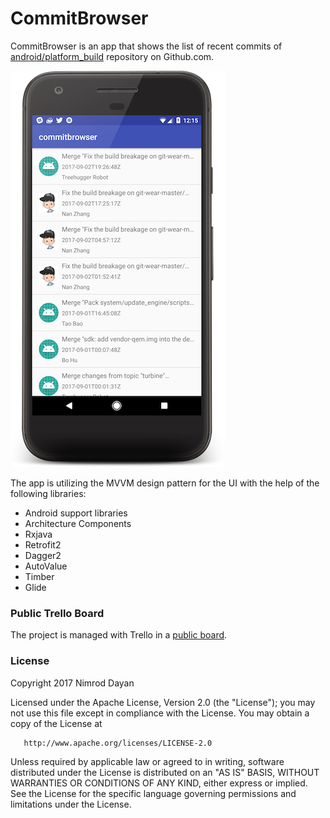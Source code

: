 # CommitBrowser

CommitBrowser is an app that shows the list of recent commits of [android/platform_build](https://github.com/android/platform_build) repository on Github.com.

![](screenshots/screenshot1.png)

The app is utilizing the MVVM design pattern for the UI with the help of the following libraries:

* Android support libraries
* Architecture Components
* Rxjava
* Retrofit2
* Dagger2
* AutoValue
* Timber
* Glide

### Public Trello Board

The project is managed with Trello in a [public board](https://trello.com/b/VlKcj7ue/github-commit-browser).


### License

Copyright 2017 Nimrod Dayan

   Licensed under the Apache License, Version 2.0 (the "License");
   you may not use this file except in compliance with the License.
   You may obtain a copy of the License at

       http://www.apache.org/licenses/LICENSE-2.0

   Unless required by applicable law or agreed to in writing, software
   distributed under the License is distributed on an "AS IS" BASIS,
   WITHOUT WARRANTIES OR CONDITIONS OF ANY KIND, either express or implied.
   See the License for the specific language governing permissions and
   limitations under the License.
